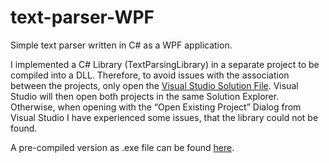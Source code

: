 # text-parser-WPF
Simple text parser written in C# as a WPF application.

I implemented a C# Library (TextParsingLibrary) in a separate project to be compiled into a DLL.
Therefore, to avoid issues with the association between the projects, only open the [Visual Studio Solution File](https://github.com/MathiasGangl/text-parser-WPF/blob/main/TextParserApp/TextParserApp.sln).
Visual Studio will then open both projects in the same Solution Explorer. Otherwise, when opening with the “Open Existing Project” Dialog from Visual Studio I have experienced some issues, that the library could not be found. 


A pre-compiled version as .exe file can be found [here](https://github.com/MathiasGangl/text-parser-WPF/tree/main/Executeable).


